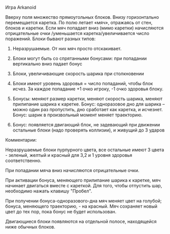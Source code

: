 Игра Arkanoid

Вверху поля множество прямоугольных блоков. Внизу горизонтально перемещается каретка. По полю летает «мяч», отражаясь от стен, блоков и каретки. Если мяч попадает вниз (мимо каретки) начисляются отрицательные очки /уменьшается каретка/увеличивается число поражений. Блоки бывают разных типов:

1) Неразрушаемые. От них мяч просто отскакивает.

2) Блоки могут быть со спрятанными бонусами: при попадании вертикально вниз падает бонус

3) Блоки, увеличивающие скорость шарика при столкновении

4) Блоки имеют уровень здоровья = число попаданий, чтобы блок исчез. За каждое попадание +1 очко игроку, -1 очко здоровья блоку.

5) Бонусы: меняют размер каретки, меняют скорость шарика, меняют прилипание шарика к каретке. Бонус: одноразовое дно для шарика – можно один раз пропустить, дно сработает как каретка, и исчезнет. Бонус: шарик в произвольный момент меняет траекторию.

6) Бонус: появляется двигающий блок, не задевающий при движении остальные блоки (надо проверять коллизии), и живущий до 3 ударов


Комментарии:

Неразрушаемые блоки пурпурного цвета, все остальные имеют 3 цвета - зеленый, желтый и красный для 3,2 и 1 уровня здоровья соответственно.

При попадании мяча вниз начисляются отрицательные очки.

При активации бонуса, меняющего прилипание шарика к каретке, мяч начинает двигаться вместе с кареткой. Для того, чтобы отпустить шар, необходимо нажать клавишу "Пробел".

При получении бонуса-одноразового-дна мяч меняет цвет на голубой; бонуса, меняющего траекторию, - на красный. Мяч сохраняет новый цвет до тех пор, пока бонус не будет использован.

Двигающиеся блоки появляются на отдельной полосе, находящейся ниже обычных блоков.

